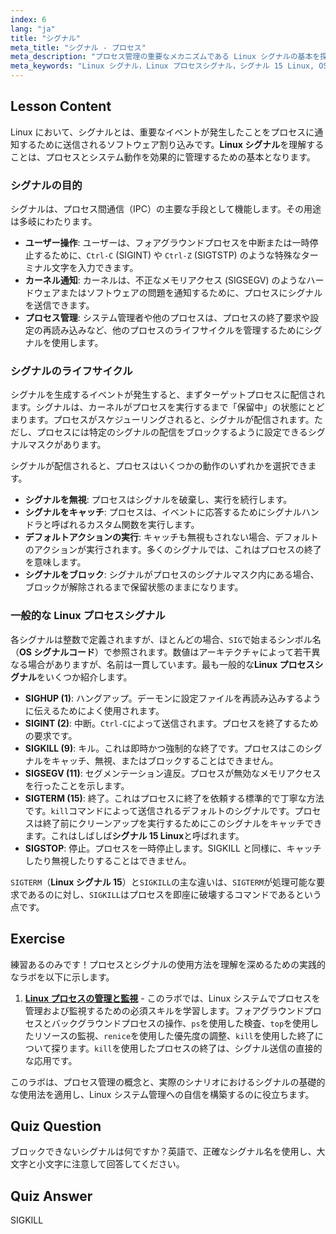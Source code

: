 ```yaml
---
index: 6
lang: "ja"
title: "シグナル"
meta_title: "シグナル - プロセス"
meta_description: "プロセス管理の重要なメカニズムである Linux シグナルの基本を探ります。SIGTERM（シグナル 15 Linux）や SIGKILL などの Linux プロセスシグナルがどのように機能するかを学び、それらの OS シグナルコードを理解します。"
meta_keywords: "Linux シグナル，Linux プロセスシグナル，シグナル 15 Linux, OS シグナルコード，SIGKILL, SIGTERM, SIGINT, プロセス管理，Linux チュートリアル"
---
```


## Lesson Content

Linux において、シグナルとは、重要なイベントが発生したことをプロセスに通知するために送信されるソフトウェア割り込みです。**Linux シグナル**を理解することは、プロセスとシステム動作を効果的に管理するための基本となります。

### シグナルの目的

シグナルは、プロセス間通信（IPC）の主要な手段として機能します。その用途は多岐にわたります。

- **ユーザー操作**: ユーザーは、フォアグラウンドプロセスを中断または一時停止するために、`Ctrl-C` (SIGINT) や `Ctrl-Z` (SIGTSTP) のような特殊なターミナル文字を入力できます。
- **カーネル通知**: カーネルは、不正なメモリアクセス (SIGSEGV) のようなハードウェアまたはソフトウェアの問題を通知するために、プロセスにシグナルを送信できます。
- **プロセス管理**: システム管理者や他のプロセスは、プロセスの終了要求や設定の再読み込みなど、他のプロセスのライフサイクルを管理するためにシグナルを使用します。

### シグナルのライフサイクル

シグナルを生成するイベントが発生すると、まずターゲットプロセスに配信されます。シグナルは、カーネルがプロセスを実行するまで「保留中」の状態にとどまります。プロセスがスケジューリングされると、シグナルが配信されます。ただし、プロセスには特定のシグナルの配信をブロックするように設定できるシグナルマスクがあります。

シグナルが配信されると、プロセスはいくつかの動作のいずれかを選択できます。

- **シグナルを無視**: プロセスはシグナルを破棄し、実行を続行します。
- **シグナルをキャッチ**: プロセスは、イベントに応答するためにシグナルハンドラと呼ばれるカスタム関数を実行します。
- **デフォルトアクションの実行**: キャッチも無視もされない場合、デフォルトのアクションが実行されます。多くのシグナルでは、これはプロセスの終了を意味します。
- **シグナルをブロック**: シグナルがプロセスのシグナルマスク内にある場合、ブロックが解除されるまで保留状態のままになります。

### 一般的な Linux プロセスシグナル

各シグナルは整数で定義されますが、ほとんどの場合、`SIG`で始まるシンボル名（**OS シグナルコード**）で参照されます。数値はアーキテクチャによって若干異なる場合がありますが、名前は一貫しています。最も一般的な**Linux プロセスシグナル**をいくつか紹介します。

- **SIGHUP (1)**: ハングアップ。デーモンに設定ファイルを再読み込みするように伝えるためによく使用されます。
- **SIGINT (2)**: 中断。`Ctrl-C`によって送信されます。プロセスを終了するための要求です。
- **SIGKILL (9)**: キル。これは即時かつ強制的な終了です。プロセスはこのシグナルをキャッチ、無視、またはブロックすることはできません。
- **SIGSEGV (11)**: セグメンテーション違反。プロセスが無効なメモリアクセスを行ったことを示します。
- **SIGTERM (15)**: 終了。これはプロセスに終了を依頼する標準的で丁寧な方法です。`kill`コマンドによって送信されるデフォルトのシグナルです。プロセスは終了前にクリーンアップを実行するためにこのシグナルをキャッチできます。これはしばしば**シグナル 15 Linux**と呼ばれます。
- **SIGSTOP**: 停止。プロセスを一時停止します。SIGKILL と同様に、キャッチしたり無視したりすることはできません。

`SIGTERM`（**Linux シグナル 15**）と`SIGKILL`の主な違いは、`SIGTERM`が処理可能な要求であるのに対し、`SIGKILL`はプロセスを即座に破壊するコマンドであるという点です。

## Exercise

練習あるのみです！プロセスとシグナルの使用方法を理解を深めるための実践的なラボを以下に示します。

1. **[Linux プロセスの管理と監視](https://labex.io/ja/labs/comptia-manage-and-monitor-linux-processes-590864)** - このラボでは、Linux システムでプロセスを管理および監視するための必須スキルを学習します。フォアグラウンドプロセスとバックグラウンドプロセスの操作、`ps`を使用した検査、`top`を使用したリソースの監視、`renice`を使用した優先度の調整、`kill`を使用した終了について探ります。`kill`を使用したプロセスの終了は、シグナル送信の直接的な応用です。

このラボは、プロセス管理の概念と、実際のシナリオにおけるシグナルの基礎的な使用法を適用し、Linux システム管理への自信を構築するのに役立ちます。

## Quiz Question

ブロックできないシグナルは何ですか？英語で、正確なシグナル名を使用し、大文字と小文字に注意して回答してください。

## Quiz Answer

SIGKILL
